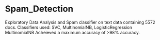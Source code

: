 # Spam_Detection

Exploratory Data Analysis and Spam classifier on text data containing 5572 docs.
Classifiers used: SVC, MultinomialNB, LogisticRegression
MultinomialNB Acheieved a maximum accuracy of >98% accuracy.
